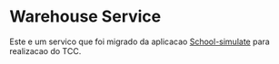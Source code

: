 # Warehouse Service

Este e um servico que foi migrado da aplicacao [School-simulate](https://github.com/FernandoCCNeto/school-simulate) para realizacao do TCC.
